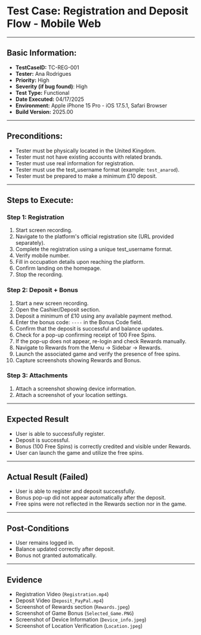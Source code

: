# Test Case: Registration and Deposit Flow - Mobile Web

---

## Basic Information:
- **TestCaseID:** TC-REG-001
- **Tester:** Ana Rodrigues
- **Priority:** High
- **Severity (if bug found)**: High
- **Test Type:** Functional
- **Date Executed:** 04/17/2025
- **Environment:** Apple iPhone 15 Pro - iOS 17.5.1, Safari Browser
- **Build Version:** 2025.00

---

## Preconditions:
- Tester must be physically located in the United Kingdom.
- Tester must not have existing accounts with related brands.
- Tester must use real information for registration.
- Tester must use the test_username format (example: `test_anarod`).
- Tester must be prepared to make a minimum £10 deposit.

---

## Steps to Execute:

### Step 1: Registration
1. Start screen recording.
2. Navigate to the platform's official registration site (URL provided separately).
3. Complete the registration using a unique test_username format.
4. Verify mobile number.
5. Fill in occupation details upon reaching the platform.
6. Confirm landing on the homepage.
7. Stop the recording.

### Step 2: Deposit + Bonus
1. Start a new screen recording.
2. Open the Cashier/Deposit section.
3. Deposit a minimum of £10 using any available payment method.
4. Enter the bonus code: `----` in the Bonus Code field.
5. Confirm that the deposit is successful and balance updates.
6. Check for a pop-up confirming receipt of 100 Free Spins.
7. If the pop-up does not appear, re-login and check Rewards manually.
8. Navigate to Rewards from the Menu → Sidebar → Rewards.
9. Launch the associated game and verify the presence of free spins.
10. Capture screenshots showing Rewards and Bonus.

### Step 3: Attachments
1. Attach a screenshot showing device information.
2. Attach a screenshot of your location settings.

---

## Expected Result
- User is able to successfully register.
- Deposit is successful.
- Bonus (100 Free Spins) is correctly credited and visible under Rewards.
- User can launch the game and utilize the free spins.

---

## Actual Result (Failed)
- User is able to register and deposit successfully.
- Bonus pop-up did not appear automatically after the deposit.
- Free spins were not reflected in the Rewards section nor in the game.

---

## Post-Conditions
- User remains logged in.
- Balance updated correctly after deposit.
- Bonus not granted automatically.

---

## Evidence
- Registration Video (`Registration.mp4`)
- Deposit Video (`Deposit_PayPal.mp4`)
- Screenshot of Rewards section (`Rewards.jpeg`)
- Screenshot of Game Bonus (`Selected_Game.PNG`)
- Screenshot of Device Information (`Device_info.jpeg`)
- Screenshot of Location Verification (`Location.jpeg`)


